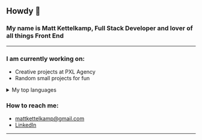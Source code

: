 ## Howdy 👋

### My name is Matt Kettelkamp, Full Stack Developer and lover of all things Front End  
<hr>

  
  ### I am currently working on: <br>
      
   - Creative projects at PXL Agency
   - Random small projects for fun
      
  <details>
  <summary>My top languages</summary>

  | Rank | Languages / Technologies |
  |-----:|--------------------------|
  |     1| Javascript               |
  |     2| React                    |
  |     3| Three.js                 |
  |     4| Nextjs                   |
  lots of JS

  </details>
  
  ### How to reach me:
  - [mattkettelkamp@gmail.com](mailto:mattkettelkamp@gmail.com) 
  - [LinkedIn](https://www.linkedin.com/in/matthew-kettelkamp/)
  
 <hr>

